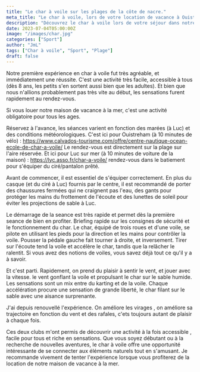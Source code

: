 ```yaml
---
title: "Le char à voile sur les plages de la côte de nacre."
meta_title: "Le char à voile, lors de votre location de vacance à Ouistreham."
description: "Découvrez le char à voile lors de votre séjour dans notre maison de vacances ! Accessible dès 8 ans, cette activité fun et riche en sensations est à ne pas manquer."
date: 2023-07-04T05:00:00Z
image: "/images/char.jpg"
categories: ["Sport"]
author: "JmL"
tags: ["Char à voile", "Sport", "Plage"]
draft: false
---
```


Notre première expérience en char à voile fut très agréable, et immédiatement une réussite. C'est une activité très facile, accessible à tous (dès 8 ans, les petits s'en sortent aussi bien que les adultes). Et bien que nous n'allions probablement pas très vite au début, les sensations furent rapidement au rendez-vous.

Si vous louer notre maison de vacance à la mer, c'est une activité obligatoire pour tous les ages.

Réservez à l'avance, les séances varient en fonction des marées (à Luc) et des conditions météorologiques.
C'est ici pour Ouistreham (à 10 minutes de vélo) : https://www.calvados-tourisme.com/offre/centre-nautique-ocean-ecole-de-char-a-voile/  Le rendez-vous est directement sur la plage sur l'aire réservée.
Et ici pour Luc sur mer (à 10 minutes de voiture de la maison) : https://lyc.asso.fr/char-a-voile/  rendez-vous dans le batiement pour s'équiper du ciré/pantalon prêté.

Avant de commencer, il est essentiel de s'équiper correctement. En plus du casque (et du ciré à Luc) fournis par le centre, il est recommandé de porter des chaussures fermées qui ne craignent pas l'eau, des gants pour protéger les mains du frottement de l'écoute et des lunettes de soleil pour éviter les projections de sable à Luc.

Le démarrage de la seance est très rapide et permet dès la première seance de bien en profiter. Briefing rapide sur les consignes de sécurité et le fonctionnement du char. Le char, équipé de trois roues et d'une voile, se pilote en utilisant les pieds pour la direction et les mains pour contrôler la voile. Pousser la pédale gauche fait tourner à droite, et inversement. Tirer sur l'écoute tend la voile et accélère le char, tandis que la relâcher le ralentit. Si vous avez des notions de voiles, vous savez déjà tout ce qu'il y a à savoir.

Et c'est parti. Rapidement, on prend du plaisir à sentir le vent, et jouer avec la vitesse. le vent gonflant la voile et propulsant le char sur le sable humide. Les sensations sont un mix entre du karting et de la voile. Chaque accélération procure une sensation de grande liberté, le char filant sur le sable avec une aisance surprenante.

J'ai depuis renouvellé l'expérience. On améliore les virages , on améliore sa trajectoire en fonction du vent et des rafales, c'ets toujours autant de plaisir à chaque fois.

Ces deux clubs m'ont permis de découvrir une activité à la fois accessible , facile pour tous et riche en sensations. Que vous soyez débutant ou à la recherche de nouvelles aventures, le char à voile offre une opportunité intéressante de se connecter aux éléments naturels tout en s'amusant. Je recommande vivement de tenter l'expérience lorsque vous profiterez de la location de notre maison de vacance à la mer.  